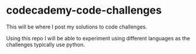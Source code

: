 # codecademy-code-challenges
This will be where I post my solutions to code challenges. 

Using this repo I will be able to experiment using different languages as the challenges typically use python.
